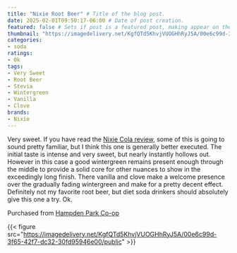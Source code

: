 ```yaml
---
title: "Nixie Root Beer" # Title of the blog post.
date: 2025-02-01T09:50:17-06:00 # Date of post creation.
featured: false # Sets if post is a featured post, making appear on the home page side bar.
thumbnail: "https://imagedelivery.net/KgfQTd5KhvjVUOGHhRyJ5A/00e6c99d-3f65-42f7-dc32-30fd95946e00/thumb"
categories:
- soda
ratings:
- Ok
tags:
- Very Sweet
- Root Beer
- Stevia
- Wintergreen
- Vanilla
- Clove
brands:
- Nixie
---
```


Very sweet. If you have read the [Nixie Cola review](nixie-classic-cola), some of this is going to sound pretty familiar, but I think this one is generally better executed. The initial taste is intense and very sweet, but nearly instantly hollows out. However in this case a good wintergreen remains present enough through the middle to provide a solid core for other nuances to show in the exceedingly long finish. There vanilla and clove make a welcome presence over the gradually fading wintergreen and make for a pretty decent effect. Definitely not my favorite root beer, but diet soda drinkers should absolutely give this one a try. Ok.

Purchased from [Hampden Park Co-op](https://www.hampdencoop.com/)

{{< figure src="https://imagedelivery.net/KgfQTd5KhvjVUOGHhRyJ5A/00e6c99d-3f65-42f7-dc32-30fd95946e00/public" >}}
